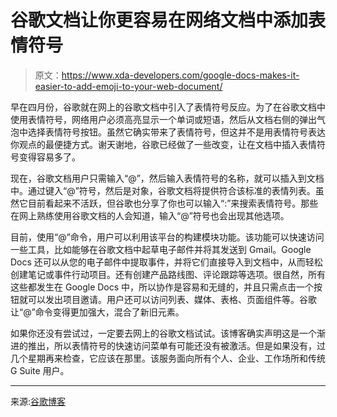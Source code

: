 # 谷歌文档让你更容易在网络文档中添加表情符号

> 原文：<https://www.xda-developers.com/google-docs-makes-it-easier-to-add-emoji-to-your-web-document/>

早在四月份，谷歌就在网上的谷歌文档中引入了表情符号反应。为了在谷歌文档中使用表情符号，网络用户必须高亮显示一个单词或短语，然后从文档右侧的弹出气泡中选择表情符号按钮。虽然它确实带来了表情符号，但这并不是用表情符号表达你观点的最便捷方式。谢天谢地，谷歌已经做了一些改变，让在文档中插入表情符号变得容易多了。

现在，谷歌文档用户只需输入“@”，然后输入表情符号的名称，就可以插入到文档中。通过键入“@”符号，然后是对象，谷歌文档将提供符合该标准的表情列表。虽然它目前看起来不活跃，但谷歌也分享了你也可以输入“:”来搜索表情符号。那些在网上熟练使用谷歌文档的人会知道，输入“@”符号也会出现其他选项。

目前，使用“@”命令，用户可以利用该平台的构建模块功能。该功能可以快速访问一些工具，比如能够在谷歌文档中起草电子邮件并将其发送到 Gmail。Google Docs 还可以从您的电子邮件中提取事件，并将它们直接导入到文档中，从而轻松创建笔记或事件行动项目。还有创建产品路线图、评论跟踪等选项。很自然，所有这些都发生在 Google Docs 中，所以协作是容易和无缝的，并且只需点击一个按钮就可以发出项目邀请。用户还可以访问列表、媒体、表格、页面组件等。谷歌让“@”命令变得更加强大，混合了新旧元素。

如果你还没有尝试过，一定要去网上的谷歌文档试试。该博客确实声明这是一个渐进的推出，所以表情符号的快速访问菜单有可能还没有被激活。但是如果没有，过几个星期再来检查，它应该在那里。该服务面向所有个人、企业、工作场所和传统 G Suite 用户。

* * *

来源:[谷歌博客](https://workspaceupdates.googleblog.com/2022/08/inline-emoji-insertion-Docs.html)